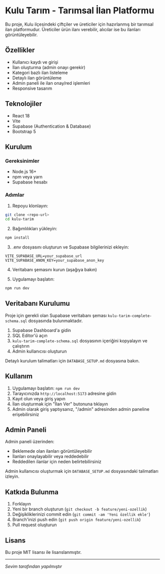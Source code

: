 # Kulu Tarım - Tarımsal İlan Platformu

Bu proje, Kulu ilçesindeki çiftçiler ve üreticiler için hazırlanmış bir tarımsal ilan platformudur. Üreticiler ürün ilanı verebilir, alıcılar ise bu ilanları görüntüleyebilir.

## Özellikler

- Kullanıcı kaydı ve girişi
- İlan oluşturma (admin onayı gerekir)
- Kategori bazlı ilan listeleme
- Detaylı ilan görüntüleme
- Admin paneli ile ilan onay/red işlemleri
- Responsive tasarım

## Teknolojiler

- React 18
- Vite
- Supabase (Authentication & Database)
- Bootstrap 5

## Kurulum

### Gereksinimler

- Node.js 16+
- npm veya yarn
- Supabase hesabı

### Adımlar

1. Repoyu klonlayın:
```bash
git clone <repo-url>
cd kulu-tarim
```

2. Bağımlılıkları yükleyin:
```bash
npm install
```

3. .env dosyasını oluşturun ve Supabase bilgilerinizi ekleyin:
```
VITE_SUPABASE_URL=your_supabase_url
VITE_SUPABASE_ANON_KEY=your_supabase_anon_key
```

4. Veritabanı şemasını kurun (aşağıya bakın)

5. Uygulamayı başlatın:
```bash
npm run dev
```

## Veritabanı Kurulumu

Proje için gerekli olan Supabase veritabanı şeması `kulu-tarim-complete-schema.sql` dosyasında bulunmaktadır.

1. Supabase Dashboard'a gidin
2. SQL Editor'ü açın
3. `kulu-tarim-complete-schema.sql` dosyasının içeriğini kopyalayın ve çalıştırın
4. Admin kullanıcısı oluşturun

Detaylı kurulum talimatları için `DATABASE_SETUP.md` dosyasına bakın.

## Kullanım

1. Uygulamayı başlatın: `npm run dev`
2. Tarayıcınızda `http://localhost:5173` adresine gidin
3. Kayıt olun veya giriş yapın
4. İlan oluşturmak için "İlan Ver" butonuna tıklayın
5. Admin olarak giriş yaptıysanız, "/admin" adresinden admin paneline erişebilirsiniz

## Admin Paneli

Admin paneli üzerinden:
- Beklemede olan ilanları görüntüleyebilir
- İlanları onaylayabilir veya reddedebilir
- Reddedilen ilanlar için neden belirtebilirsiniz

Admin kullanıcısı oluşturmak için `DATABASE_SETUP.md` dosyasındaki talimatları izleyin.

## Katkıda Bulunma

1. Forklayın
2. Yeni bir branch oluşturun (`git checkout -b feature/yeni-ozellik`)
3. Değişikliklerinizi commit edin (`git commit -am 'Yeni özellik ekle'`)
4. Branch'inizi push edin (`git push origin feature/yeni-ozellik`)
5. Pull request oluşturun

## Lisans

Bu proje MIT lisansı ile lisanslanmıştır.

---

*Sevim tarafından yapılmıştır*